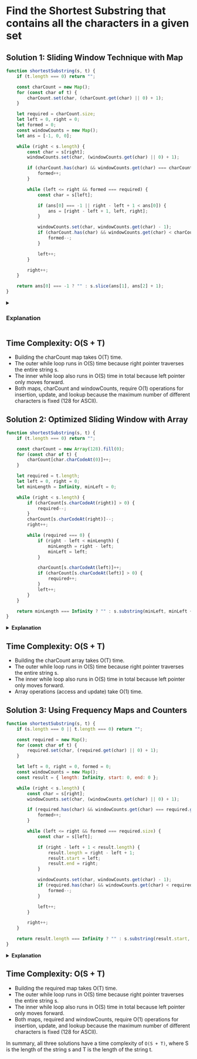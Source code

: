 # Find the Shortest Substring that contains all the characters in a given set

## Solution 1: Sliding Window Technique with Map
```javascript
function shortestSubstring(s, t) {
    if (t.length === 0) return "";

    const charCount = new Map();
    for (const char of t) {
        charCount.set(char, (charCount.get(char) || 0) + 1);
    }

    let required = charCount.size;
    let left = 0, right = 0;
    let formed = 0;
    const windowCounts = new Map();
    let ans = [-1, 0, 0];

    while (right < s.length) {
        const char = s[right];
        windowCounts.set(char, (windowCounts.get(char) || 0) + 1);

        if (charCount.has(char) && windowCounts.get(char) === charCount.get(char)) {
            formed++;
        }

        while (left <= right && formed === required) {
            const char = s[left];

            if (ans[0] === -1 || right - left + 1 < ans[0]) {
                ans = [right - left + 1, left, right];
            }

            windowCounts.set(char, windowCounts.get(char) - 1);
            if (charCount.has(char) && windowCounts.get(char) < charCount.get(char)) {
                formed--;
            }

            left++;
        }

        right++;
    }

    return ans[0] === -1 ? "" : s.slice(ans[1], ans[2] + 1);
}
```

<details><summary><h3>Explanation</h3></summary>
<p>
The function shortestSubstring finds the shortest substring in string s that contains all the characters of string t. It uses a sliding window approach with two pointers, left and right, to expand and contract the window to find the optimal substring.

### Initialization:

```javascript
if (t.length === 0) return "";
If t is an empty string, there is nothing to search for, so the function returns an empty string.
```

### Character Count Map:

```javascript
const charCount = new Map();
for (const char of t) {
    charCount.set(char, (charCount.get(char) || 0) + 1);
}
```
A map charCount is created to keep track of the frequency of each character in t.

### Variables Setup:

```javascript
let required = charCount.size;
let left = 0, right = 0;
let formed = 0;
const windowCounts = new Map();
let ans = [-1, 0, 0];
```
- required keeps track of the number of unique characters in t that need to be present in the current window.
- left and right are the pointers for the sliding window.
- formed counts how many unique characters in t are currently present in the required frequency in the window.
- windowCounts is a map to keep track of the frequency of characters in the current window.
- ans stores the length of the best (shortest) window found and the start and end indices of this window.

### Expand the Window:

```javascript
while (right < s.length) {
    const char = s[right];
    windowCounts.set(char, (windowCounts.get(char) || 0) + 1);

    if (charCount.has(char) && windowCounts.get(char) === charCount.get(char)) {
        formed++;
    }
```

- Iterate through s with the right pointer.
- Add the character at right to windowCounts.
- If the current character's frequency matches its required frequency, increment formed.

### Contract the Window:

```javascript
    while (left <= right && formed === required) {
        const char = s[left];

        if (ans[0] === -1 || right - left + 1 < ans[0]) {
            ans = [right - left + 1, left, right];
        }

        windowCounts.set(char, windowCounts.get(char) - 1);
        if (charCount.has(char) && windowCounts.get(char) < charCount.get(char)) {
            formed--;
        }

        left++;
    }

    right++;
```
- Once all required characters are formed in the window, try to minimize the window by moving the left pointer.
- Update ans if the current window is smaller than the previously found best window.
- Remove the character at left from windowCounts and decrement formed if its frequency falls below the required frequency.
- Move left to the right to continue minimizing the window.

### Return the Result:

```javascript
return ans[0] === -1 ? "" : s.slice(ans[1], ans[2] + 1);
```
- If no valid window was found, return an empty string.
- Otherwise, return the substring of s from ans[1] to ans[2] inclusive.

## Dry Run Example
Let's perform a dry run with the input s = "abdecfabgh" and t = "abc":

### Initialization:
```
charCount: { a: 1, b: 1, c: 1 }
required: 3
left: 0
right: 0
formed: 0
windowCounts: {}
ans: [-1, 0, 0]
```
Iteration 1 (right = 0):
```
char: 'a'
windowCounts: { a: 1 }
formed: 1 (because 'a' matches the frequency in charCount)
```
Iteration 2 (right = 1):
```
char: 'b'
windowCounts: { a: 1, b: 1 }
formed: 2 (because 'b' matches the frequency in charCount)
```
Iteration 3 (right = 2):
```
char: 'd'
windowCounts: { a: 1, b: 1, d: 1 }
formed: 2 (no change because 'd' is not in charCount)
```
Iteration 4 (right = 3):
```
char: 'e'
windowCounts: { a: 1, b: 1, d: 1, e: 1 }
formed: 2 (no change because 'e' is not in charCount)
```
Iteration 5 (right = 4):
```
char: 'c'
windowCounts: { a: 1, b: 1, d: 1, e: 1, c: 1 }
formed: 3 (because 'c' matches the frequency in charCount)
```
Start Contracting:
```
formed equals required, so try to minimize the window:
left = 0 to left = 1
char: 'a'
windowCounts: { a: 0, b: 1, d: 1, e: 1, c: 1 }
formed: 2 (because 'a' frequency is less than required)
ans: [5, 0, 4]
```
Iteration 6 (right = 5):
```
char: 'f'
windowCounts: { a: 0, b: 1, d: 1, e: 1, c: 1, f: 1 }
formed: 2 (no change because 'f' is not in charCount)
```
Iteration 7 (right = 6):
```
char: 'a'
windowCounts: { a: 1, b: 1, d: 1, e: 1, c: 1, f: 1 }
formed: 3 (because 'a' matches the frequency in charCount)
```
Start Contracting:
```
formed equals required, so try to minimize the window:
left = 1 to left = 2
char: 'b'
windowCounts: { a: 1, b: 0, d: 1, e: 1, c: 1, f: 1 }
formed: 2 (because 'b' frequency is less than required)
ans: [5, 0, 4] (no change because the new window size is not smaller)
```
Continue with the rest of the iterations:

- Follow the same process for the remaining characters 'b', 'g', 'h'.
- Each time, adjust the windowCounts and update formed accordingly.
- Contract the window when formed equals required and update ans if a smaller window is found.

### Final Output:

The shortest substring is s.slice(ans[1], ans[2] + 1), which is "abdec".
### Conclusion
The function correctly finds the shortest substring containing all characters of t using a sliding window approach. The time complexity of this algorithm is O(S + T), where S is the length of s and T is the length of t. This is efficient and ensures that we find the optimal solution.

</p>
</details>

## Time Complexity: O(S + T)

- Building the charCount map takes O(T) time.
- The outer while loop runs in O(S) time because right pointer traverses the entire string s.
- The inner while loop also runs in O(S) time in total because left pointer only moves forward.
- Both maps, charCount and windowCounts, require O(1) operations for insertion, update, and lookup because the maximum number of different characters is fixed (128 for ASCII).

## Solution 2: Optimized Sliding Window with Array
```javascript
function shortestSubstring(s, t) {
    if (t.length === 0) return "";

    const charCount = new Array(128).fill(0);
    for (const char of t) {
        charCount[char.charCodeAt(0)]++;
    }

    let required = t.length;
    let left = 0, right = 0;
    let minLength = Infinity, minLeft = 0;

    while (right < s.length) {
        if (charCount[s.charCodeAt(right)] > 0) {
            required--;
        }
        charCount[s.charCodeAt(right)]--;
        right++;

        while (required === 0) {
            if (right - left < minLength) {
                minLength = right - left;
                minLeft = left;
            }

            charCount[s.charCodeAt(left)]++;
            if (charCount[s.charCodeAt(left)] > 0) {
                required++;
            }
            left++;
        }
    }

    return minLength === Infinity ? "" : s.substring(minLeft, minLeft + minLength);
}
```

<details><summary><b>Explanation</b></summary>
<p>
The function shortestSubstring finds the shortest substring in string s that contains all the characters of string t. It uses a sliding window approach with two pointers, left and right, to expand and contract the window to find the optimal substring.

### Initialization:

```javascript
if (t.length === 0) return "";
If t is an empty string, there is nothing to search for, so the function returns an empty string.
```
### Character Count Array:

```javascript
const charCount = new Array(128).fill(0);
for (const char of t) {
    charCount[char.charCodeAt(0)]++;
}
```
- An array charCount of size 128 is created (to cover all ASCII characters) and initialized with zeros.
- The frequency of each character in t is stored in this array based on the ASCII value of the characters.
### Variables Setup:

```javascript
let required = t.length;
let left = 0, right = 0;
let minLength = Infinity, minLeft = 0;
```
- required keeps track of the total number of characters needed from t.
- left and right are the pointers for the sliding window.
- minLength keeps track of the length of the best (shortest) window found.
- minLeft stores the starting index of the best window.

### Expand the Window:

```javascript
while (right < s.length) {
    if (charCount[s.charCodeAt(right)] > 0) {
        required--;
    }
    charCount[s.charCodeAt(right)]--;
    right++;
```
- Iterate through s with the right pointer.
- If the current character is needed (i.e., charCount[s.charCodeAt(right)] > 0), decrement required.
- Decrement the count of the current character in charCount.
- Move the right pointer to the right to expand the window.

### Contract the Window:

```javascript
    while (required === 0) {
        if (right - left < minLength) {
            minLength = right - left;
            minLeft = left;
        }

        charCount[s.charCodeAt(left)]++;
        if (charCount[s.charCodeAt(left)] > 0) {
            required++;
        }
        left++;
    }
```
- Once all required characters are included in the window (required === 0), try to minimize the window by moving the left pointer.
- Update minLength and minLeft if the current window is smaller than the previously found best window.
- Increment the count of the character at left in charCount.
- If the current character at left is needed (i.e., charCount[s.charCodeAt(left)] > 0), increment required.
- Move the left pointer to the right to continue minimizing the window.

### Return the Result:

```javascript
return minLength === Infinity ? "" : s.substring(minLeft, minLeft + minLength);
```
- If no valid window was found, return an empty string.
- Otherwise, return the substring of s from minLeft to minLeft + minLength.

### Conclusion
The function correctly finds the shortest substring containing all characters of t using a sliding window approach. The time complexity of this algorithm is O(S + T), where S is the length of s and T is the length of t. This is efficient and ensures that we find the optimal solution.

</p>
</details>

## Time Complexity: O(S + T)

- Building the charCount array takes O(T) time.
- The outer while loop runs in O(S) time because right pointer traverses the entire string s.
- The inner while loop also runs in O(S) time in total because left pointer only moves forward.
- Array operations (access and update) take O(1) time.

## Solution 3: Using Frequency Maps and Counters
```javascript
function shortestSubstring(s, t) {
    if (s.length === 0 || t.length === 0) return "";

    const required = new Map();
    for (const char of t) {
        required.set(char, (required.get(char) || 0) + 1);
    }

    let left = 0, right = 0, formed = 0;
    const windowCounts = new Map();
    const result = { length: Infinity, start: 0, end: 0 };

    while (right < s.length) {
        const char = s[right];
        windowCounts.set(char, (windowCounts.get(char) || 0) + 1);

        if (required.has(char) && windowCounts.get(char) === required.get(char)) {
            formed++;
        }

        while (left <= right && formed === required.size) {
            const char = s[left];

            if (right - left + 1 < result.length) {
                result.length = right - left + 1;
                result.start = left;
                result.end = right;
            }

            windowCounts.set(char, windowCounts.get(char) - 1);
            if (required.has(char) && windowCounts.get(char) < required.get(char)) {
                formed--;
            }

            left++;
        }

        right++;
    }

    return result.length === Infinity ? "" : s.substring(result.start, result.end + 1);
}
```

<details><summary><b>Explanation</b></summary>
<p>


</p>
</details>

## Time Complexity: O(S + T)

- Building the required map takes O(T) time.
- The outer while loop runs in O(S) time because right pointer traverses the entire string s.
- The inner while loop also runs in O(S) time in total because left pointer only moves forward.
- Both maps, required and windowCounts, require O(1) operations for insertion, update, and lookup because the maximum number of different characters is fixed (128 for ASCII).

In summary, all three solutions have a time complexity of `O(S + T)`, where S is the length of the string s and T is the length of the string t.
